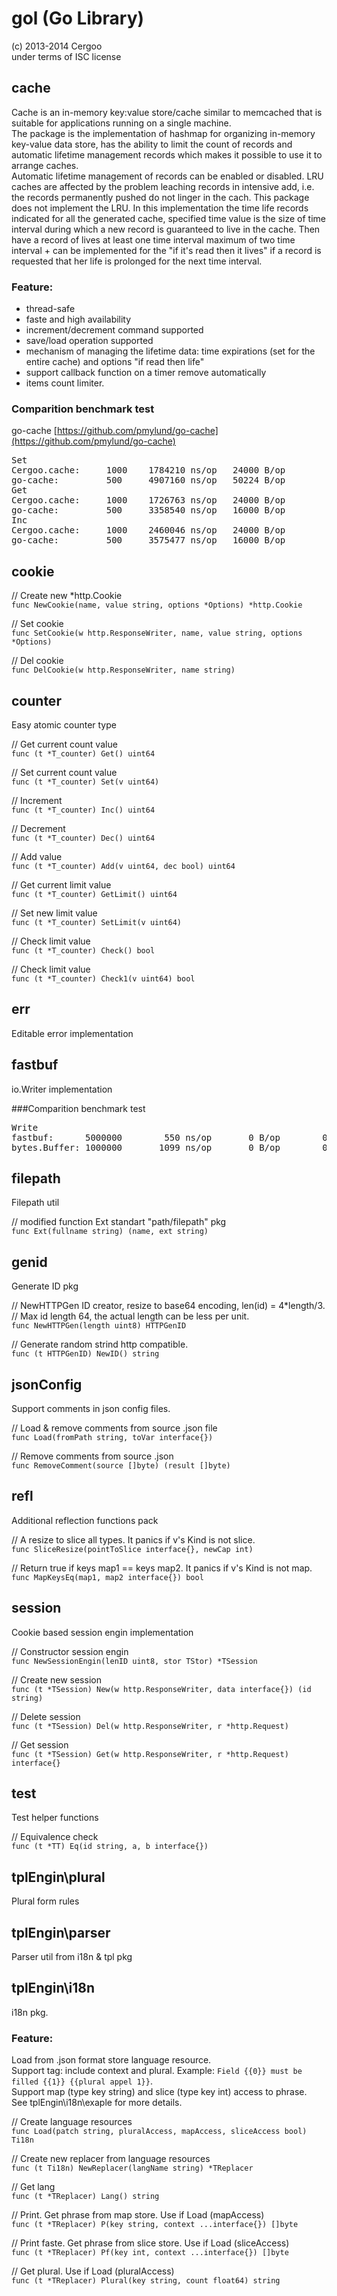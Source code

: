 # gol (Go Library)
(c) 2013-2014 Cergoo   
under terms of ISC license


## cache
Cache is an in-memory key:value store/cache similar to memcached that is suitable for applications running on a single machine.    
The package is the implementation of hashmap for organizing in-memory key-value data store, has the ability to limit the count of records and automatic lifetime management records which makes it possible to use it to arrange caches.      
Automatic lifetime management of records can be enabled or disabled. LRU caches are affected by the problem leaching records in intensive add, i.e. the records  permanently pushed do not linger in the cach. This package does not implement the LRU. In this implementation the time life records indicated for all the generated cache, specified time value is the size of time interval during which a new record is guaranteed to live in the cache. Then have a record of lives at least one time interval maximum of two time interval + can be implemented for the "if it's read then it lives" if a record is requested that her life is prolonged for the next time interval.  
    

### Feature:
- thread-safe
- faste and high availability
- increment/decrement command supported
- save/load operation supported
- mechanism of managing the lifetime data: time expirations (set for the entire cache) and options "if read then life"
- support callback function on a timer remove automatically
- items count limiter.

### Comparition benchmark test 
go-cache [https://github.com/pmylund/go-cache](https://github.com/pmylund/go-cache)
<pre>
Set
Cergoo.cache:     1000    1784210 ns/op   24000 B/op	    3000 allocs/op
go-cache:         500     4907160 ns/op   50224 B/op	    4007 allocs/op
Get
Cergoo.cache:     1000    1726763 ns/op   24000 B/op	    3000 allocs/op
go-cache:         500     3358540 ns/op   16000 B/op	    2000 allocs/op
Inc
Cergoo.cache:     1000    2460046 ns/op   24000 B/op	    3000 allocs/op
go-cache:         500     3575477 ns/op   16000 B/op	    2000 allocs/op
</pre>

## cookie
// Create new *http.Cookie  
`func NewCookie(name, value string, options *Options) *http.Cookie`

// Set cookie  
`func SetCookie(w http.ResponseWriter, name, value string, options *Options)`

// Del cookie   
`func DelCookie(w http.ResponseWriter, name string)`

## counter 
Easy atomic counter type  

// Get current count value  
`func (t *T_counter) Get() uint64`  

// Set current count value  
`func (t *T_counter) Set(v uint64)`  

// Increment  
`func (t *T_counter) Inc() uint64`  

// Decrement  
`func (t *T_counter) Dec() uint64`  

// Add value    
`func (t *T_counter) Add(v uint64, dec bool) uint64`  

// Get current limit value  
`func (t *T_counter) GetLimit() uint64`  

// Set new limit value  
`func (t *T_counter) SetLimit(v uint64)` 

// Check limit value  
`func (t *T_counter) Check() bool` 

// Check limit value  
`func (t *T_counter) Check1(v uint64) bool`  

## err
Editable error implementation

## fastbuf
io.Writer implementation  

###Comparition benchmark test
<pre>
Write
fastbuf:      5000000        550 ns/op       0 B/op	       0 allocs/op
bytes.Buffer: 1000000       1099 ns/op       0 B/op	       0 allocs/op
</pre>

## filepath
Filepath util
    
//	modified function Ext standart "path/filepath" pkg  
`func Ext(fullname string) (name, ext string)`

## genid
Generate ID pkg  
  
// NewHTTPGen ID creator, resize to base64 encoding, len(id) = 4*length/3.   
// Max id length 64, the actual length can be less per unit.      
`func NewHTTPGen(length uint8) HTTPGenID`
 
// Generate random strind http compatible.       
`func (t HTTPGenID) NewID() string`

## jsonConfig
Support comments in json config files.    

// Load & remove comments from source .json file  
`func Load(fromPath string, toVar interface{})`

// Remove comments from source .json  
`func RemoveComment(source []byte) (result []byte)`     

## refl
Additional reflection functions pack  
  
// A resize to slice all types. It panics if v's Kind is not slice.    
`func SliceResize(pointToSlice interface{}, newCap int)`

// Return true if keys map1 == keys map2. It panics if v's Kind is not map.   
`func MapKeysEq(map1, map2 interface{}) bool`

## session
Cookie based session engin implementation  

// Constructor session engin  
`func NewSessionEngin(lenID uint8, stor TStor) *TSession` 

// Create new session  
`func (t *TSession) New(w http.ResponseWriter, data interface{}) (id string)`  

// Delete session  
`func (t *TSession) Del(w http.ResponseWriter, r *http.Request)`

// Get session  
`func (t *TSession) Get(w http.ResponseWriter, r *http.Request) interface{}`

## test  
Test helper functions

// Equivalence check   
`func (t *TT) Eq(id string, a, b interface{})`  

## tplEngin\plural
Plural form rules

## tplEngin\parser
Parser util from i18n & tpl pkg

## tplEngin\i18n
i18n pkg. 

### Feature:
Load from .json format store language resource.  
Support tag: include context and plural. Example: `Field {{0}} must be filled {{1}} {{plural appel 1}}`.   
Support map (type key string) and slice (type key int) access to phrase.  
See tplEngin\i18n\exaple for more details.

// Create language resources  
`func Load(patch string, pluralAccess, mapAccess, sliceAccess bool) Ti18n`

// Create new replacer from language resources  
`func (t Ti18n) NewReplacer(langName string) *TReplacer`

// Get lang  
`func (t *TReplacer) Lang() string`

// Print. Get phrase from map store. Use if Load (mapAccess)  
`func (t *TReplacer) P(key string, context ...interface{}) []byte`

// Print faste. Get phrase from slice store. Use if Load (sliceAccess)  
`func (t *TReplacer) Pf(key int, context ...interface{}) []byte`  

// Get plural. Use if Load (pluralAccess)  
`func (t *TReplacer) Plural(key string, count float64) string`